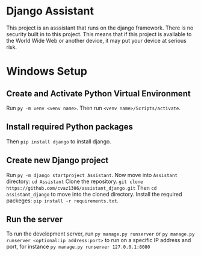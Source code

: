 # Django Assistant
This project is an asssistant that runs on the django framework.
There is no security built in to this project. This means that if this project is available to the World Wide Web or another device, it may put your device at serious risk.
# Windows Setup
## Create and Activate Python Virtual Environment
Run ```py -m venv <venv name>```.
Then run ```<venv name>/Scripts/activate```.
## Install required Python packages
Then ```pip install django``` to install django.
## Create new Django project
Run ```py -m django startproject Assistant```.
Now move into ```Assistant``` directory: ```cd Assistant```
Clone the repository. ```git clone https://github.com/cvaz1306/assistant_django.git```
Then ```cd assistant_django``` to move into the cloned directory. Install the required packeges: ```pip install -r requirements.txt```.
## Run the server
To run the development server, run ```py manage.py runserver``` or ```py manage.py runserver <optional:ip address:port>``` to run on a specific IP address and port, for instance ```py manage.py runserver 127.0.0.1:8080```
